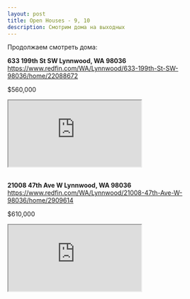 ```yaml
---
layout: post
title: Open Houses - 9, 10
description: Смотрим дома на выходных
---
```


 
Продолжаем смотреть дома: 

**633 199th St SW Lynnwood, WA 98036**
<https://www.redfin.com/WA/Lynnwood/633-199th-St-SW-98036/home/22088672>

$560,000

<div class="embed-responsive embed-responsive-16by9">
  <iframe class="embed-responsive-item" src="https://www.youtube.com/embed/jeJXEvXPThg"></iframe>
</div>

<br>

**21008 47th Ave W Lynnwood, WA 98036**
<https://www.redfin.com/WA/Lynnwood/21008-47th-Ave-W-98036/home/2909614>

$610,000

<div class="embed-responsive embed-responsive-16by9">
  <iframe class="embed-responsive-item" src="https://www.youtube.com/embed/miLx1Mz5-N0"></iframe>
</div>

<br>